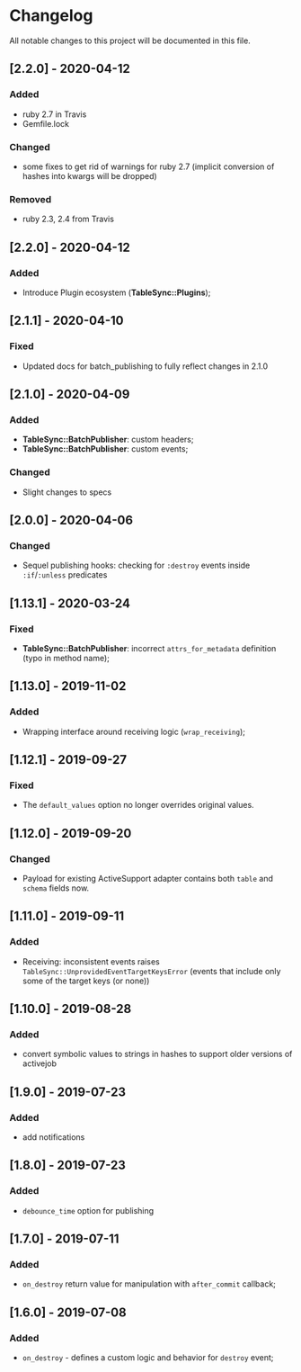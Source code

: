 # Changelog
All notable changes to this project will be documented in this file.

## [2.2.0] - 2020-04-12
### Added
- ruby 2.7 in Travis
- Gemfile.lock

### Changed
- some fixes to get rid of warnings for ruby 2.7 (implicit conversion of hashes into kwargs will be dropped)

### Removed
- ruby 2.3, 2.4 from Travis

## [2.2.0] - 2020-04-12
### Added
- Introduce Plugin ecosystem (**TableSync::Plugins**);

## [2.1.1] - 2020-04-10
### Fixed
- Updated docs for batch_publishing to fully reflect changes in 2.1.0

## [2.1.0] - 2020-04-09
### Added
- **TableSync::BatchPublisher**: custom headers;
- **TableSync::BatchPublisher**: custom events;

### Changed
- Slight changes to specs

## [2.0.0] - 2020-04-06
### Changed
- Sequel publishing hooks: checking for `:destroy` events inside `:if`/`:unless` predicates

## [1.13.1] - 2020-03-24
### Fixed
- **TableSync::BatchPublisher**: incorrect `attrs_for_metadata` definition (typo in method name);

## [1.13.0] - 2019-11-02
### Added
- Wrapping interface around receiving logic (`wrap_receiving`);

## [1.12.1] - 2019-09-27
### Fixed
- The `default_values` option no longer overrides original values.

## [1.12.0] - 2019-09-20
### Changed
- Payload for existing ActiveSupport adapter contains both `table` and `schema` fields now.

## [1.11.0] - 2019-09-11
### Added
- Receiving: inconsistent events raises `TableSync::UnprovidedEventTargetKeysError`
  (events that include only some of the target keys (or none))

## [1.10.0] - 2019-08-28
### Added
- convert symbolic values to strings in hashes to support older versions of activejob

## [1.9.0] - 2019-07-23
### Added
- add notifications

## [1.8.0] - 2019-07-23
### Added
- `debounce_time` option for publishing

## [1.7.0] - 2019-07-11
### Added
- `on_destroy` return value for manipulation with `after_commit` callback;

## [1.6.0] - 2019-07-08
### Added
- `on_destroy` - defines a custom logic and behavior for `destroy` event;
